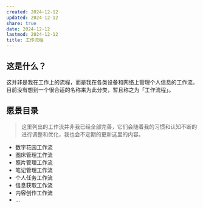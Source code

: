 ```yaml
---
created: 2024-12-12
updated: 2024-12-12
share: true
date: 2024-12-12
lastmod: 2024-12-12
title: 工作流程
---
```


## 这是什么？

这并非是我在工作上的流程，而是我在各类设备和网络上管理个人信息的工作流。目前没有想到一个很合适的名称来为此分类，暂且称之为「工作流程」。

## 愿景目录

> 这里列出的工作流并非我已经全部完善，它们会随着我的习惯和认知不断的进行调整和优化，我也会不定期的更新这里的内容。

- 数字花园工作流
- 图床管理工作流
- 照片管理工作流
- 笔记管理工作流
- 个人任务工作流
- 信息获取工作流
- 内容创作工作流
- ...